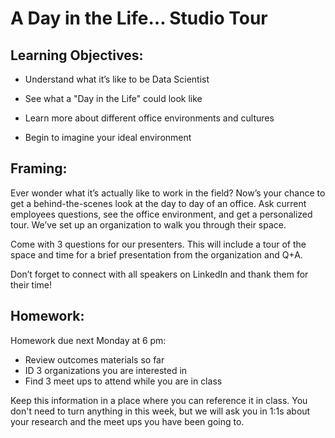 # A Day in the Life… Studio Tour 

## Learning Objectives: 

* Understand what it’s like to be Data Scientist

* See what a "Day in the Life" could look like 

* Learn more about different office environments and cultures  

* Begin to imagine your ideal environment 

## Framing: 

Ever wonder what it’s actually like to work in the field? Now’s your chance to get a behind-the-scenes look at the day to day of an office. Ask current employees questions, see the office environment, and get a personalized tour. We’ve set up an organization to walk you through their space.

Come with 3 questions for our presenters. This will include a tour of the space and time for a brief presentation from the organization and Q+A. 

Don’t forget to connect with all speakers on LinkedIn and thank them for their time! 

## Homework: 
Homework due next Monday at 6 pm: 
- Review outcomes materials so far
- ID 3 organizations you are interested in
- Find 3 meet ups to attend while you are in class 

Keep this information in a place where you can reference it in class. You don't need to turn anything in this week, but we will ask you in 1:1s about your research and the meet ups you have been going to. 



